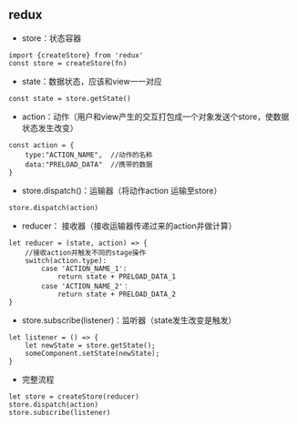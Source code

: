 ## redux 
- store：状态容器

```
import {createStore} from 'redux'
const store = createStore(fn)
```

- state：数据状态，应该和view一一对应
```
const state = store.getState()
```

- action：动作（用户和view产生的交互打包成一个对象发送个store，使数据状态发生改变）
```
const action = {
    type:"ACTION_NAME",  //动作的名称
    data:"PRELOAD_DATA"  //携带的数据
}
```

- store.dispatch()：运输器（将动作action 运输至store）

```
store.dispatch(action)
```

- reducer： 接收器（接收运输器传递过来的action并做计算）
```
let reducer = (state, action) => {
    //接收action并触发不同的stage操作
    switch(action.type):
        case 'ACTION_NAME_1':
            return state + PRELOAD_DATA_1
        case 'ACTION_NAME_2'：
            return state + PRELOAD_DATA_2
}
```
- store.subscribe(listener)：监听器（state发生改变是触发）
```
let listener = () => {
    let newState = store.getState();
    someComponent.setState(newState);
}
```

- 完整流程
```
let store = createStore(reducer) 
store.dispatch(action)
store.subscribe(listener)
```




